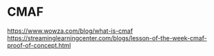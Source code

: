 # CMAF

https://www.wowza.com/blog/what-is-cmaf
https://streaminglearningcenter.com/blogs/lesson-of-the-week-cmaf-proof-of-concept.html
